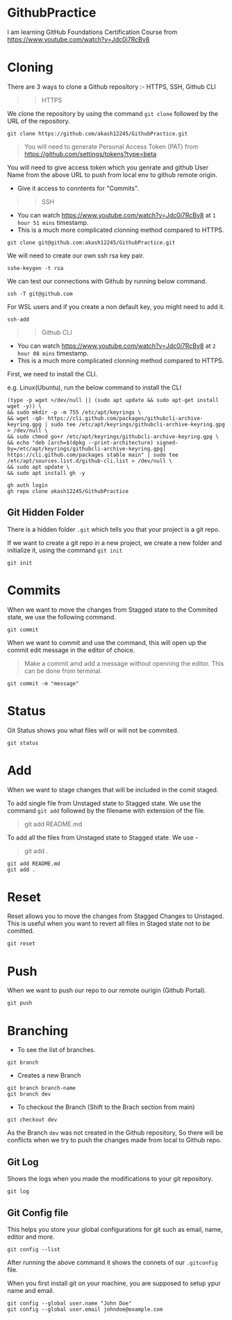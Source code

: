 # GithubPractice

I am learning GitHub Foundations Certification Course from https://www.youtube.com/watch?v=Jdc0i7RcBv8

# Cloning

There are 3 ways to clone a Github repository :- HTTPS, SSH, Github CLI

>> HTTPS

We clone the repository by using the command `git clone` followed by the URL of the repository.

```
git clone https://github.com/akash12245/GithubPractice.git
```

> You will need to generate Personal Access Token (PAT) from https://github.com/settings/tokens?type=beta

You will need to give access token which you genrate and github User Name from the above URL to push from local env to github remote origin.

- Give it access to conntents for "Commits".

>> SSH

- You can watch https://www.youtube.com/watch?v=Jdc0i7RcBv8 at `1 hour 51 mins` timestamp.
- This is a much more complicated clonning method compared to HTTPS.

```
git clone git@github.com:akash12245/GithubPractice.git
```
We will need to create our own ssh rsa key pair.

```
sshe-keygen -t rsa
```

We can test our connections with Github by running below command.
```
ssh -T git@github.com
```

For WSL users and if you create a non default key, you might need to add it.

```
ssh-add 
```
>> Github CLI

- You can watch https://www.youtube.com/watch?v=Jdc0i7RcBv8 at `2 hour 08 mins` timestamp.
- This is a much more complicated clonning method compared to HTTPS.

First, we need to install the CLI.

e.g. Linux(Ubuntu), run the below command to install the CLI

```
(type -p wget >/dev/null || (sudo apt update && sudo apt-get install wget -y)) \
&& sudo mkdir -p -m 755 /etc/apt/keyrings \
&& wget -qO- https://cli.github.com/packages/githubcli-archive-keyring.gpg | sudo tee /etc/apt/keyrings/githubcli-archive-keyring.gpg > /dev/null \
&& sudo chmod go+r /etc/apt/keyrings/githubcli-archive-keyring.gpg \
&& echo "deb [arch=$(dpkg --print-architecture) signed-by=/etc/apt/keyrings/githubcli-archive-keyring.gpg] https://cli.github.com/packages stable main" | sudo tee /etc/apt/sources.list.d/github-cli.list > /dev/null \
&& sudo apt update \
&& sudo apt install gh -y
```

```
gh auth login
gh repo clone akash12245/GithubPractice
```

## Git Hidden Folder

There is a hidden folder `.git` which tells you that your project is a git repo.

If we want to create a git repo in a new project, we create a new folder and initialize it, using the command `git init`

```
git init
```

# Commits

When we want to move the changes from Stagged state to the Commited state, we use the following command.

```
git commit
```

When we want to commit and use the command, this will open up the commit edit message in the editor of choice.

> Make a commit amd add a message without openning the editor. This can be done from terminal.

```
git commit -m "message"
```


# Status

Git Status shows you what files will or will not be commited.

```
git status
```

# Add
When we want to stage changes that will be included in the comit staged.

To add single file from Unstaged state to Stagged state. We use the command `git add` followed by the filename with extension of the file.

> git add README.md

To add all the files from Unstaged state to Stagged state. We use -

> git add . 

```
git add README.md
git add . 
```

# Reset
Reset allows you to move the changes from Stagged Changes to Unstaged. This is useful when you want to revert all files in Staged state not to be comitted.

```
git reset
```

# Push

When we want to push our repo to our remote ourigin (Github Portal). 

```
git push
```

# Branching

- To see the list of branches.

```
git branch
```

- Creates a new Branch

```
git branch branch-name
git branch dev
```

- To checkout the Branch (Shift to the Brach section from main)

```
git checkout dev
```

As the Branch `dev` was not created in the Github repository, So there will be conflicts when we try to push the changes made from local to Github repo.



## Git Log

Shows the logs when you made the modifications to your git repository.

```
git log
```

## Git Config file

This helps you store your global configurations for git such as email, name, editor and more.

```
git config --list
```
After running the above command it shows the connets of our `.gitconfig` file.

When you first install git on your machine, you are supposed to setup ypur name and email.

```
git config --global user.name "John Doe"
git config --global user.email johndoe@example.com
```

